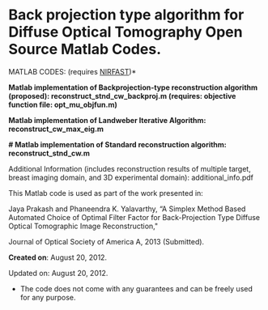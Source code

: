 # Back projection type algorithm for Diffuse Optical Tomography Open Source Matlab Codes.

MATLAB  CODES: (requires [NIRFAST](http://www.dartmouth.edu/~nir/nirfast/))*

**Matlab implementation of Backprojection-type reconstruction algorithm (proposed): reconstruct_stnd_cw_backproj.m  (requires: objective function file: opt_mu_objfun.m)**

**Matlab implementation of Landweber Iterative Algorithm: reconstruct_cw_max_eig.m**

**# Matlab implementation of Standard reconstruction algorithm: reconstruct_stnd_cw.m**

Additional Information (includes reconstruction results of multiple target, breast imaging domain, and 3D experimental domain): additional_info.pdf

This Matlab code is used as part of the work presented in:

 Jaya Prakash and Phaneendra K. Yalavarthy, “A Simplex Method Based Automated Choice of Optimal Filter Factor for Back-Projection Type Diffuse Optical Tomographic Image Reconstruction,"

Journal of Optical Society of America A, 2013 (Submitted).

**Created on**: August 20, 2012.

Updated on: August 20, 2012.

* The code does not come with any guarantees and can be freely used for any purpose.
